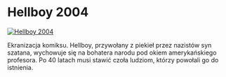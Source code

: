 Hellboy 2004 
=============
[![Hellboy 2004 ](http://vidos.pl/images/player.gif)](http://vidos.pl/hellboy-2004)

 Ekranizacja komiksu. Hellboy, przywołany z piekieł przez nazistów syn szatana, wychowuje się na bohatera narodu pod okiem amerykańskiego profesora. Po 40 latach musi stawić czoła ludziom, którzy powołali go do istnienia.
